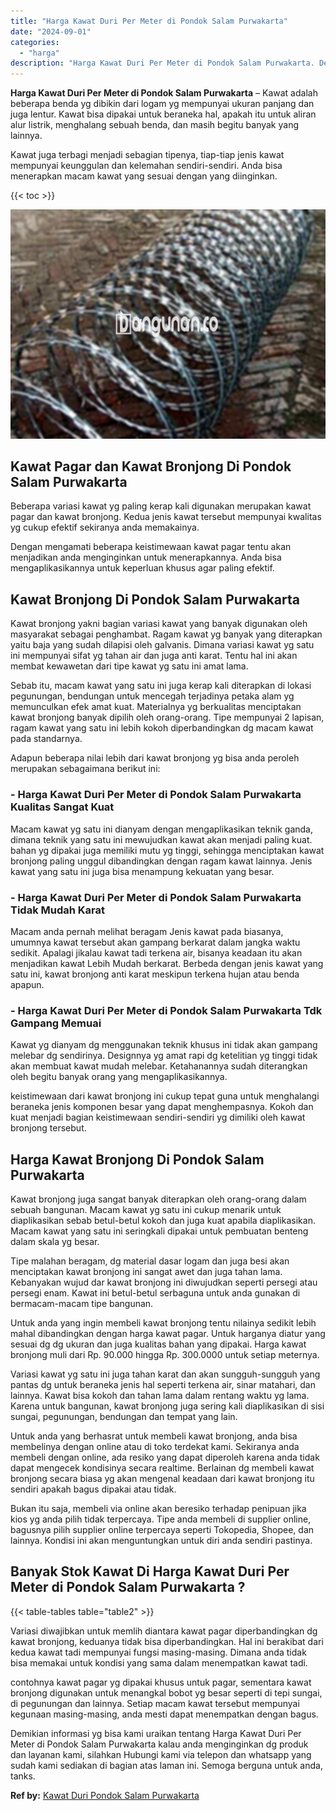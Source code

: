 ```yaml
---
title: "Harga Kawat Duri Per Meter di Pondok Salam Purwakarta"
date: "2024-09-01"
categories: 
  - "harga"
description: "Harga Kawat Duri Per Meter di Pondok Salam Purwakarta. Demikian informasi yg bisa kami uraikan tentang Harga Kawat Duri Per Meter di Pondok Salam Purwakarta..."
---
```


**Harga Kawat Duri Per Meter di Pondok Salam Purwakarta** – Kawat adalah beberapa benda yg dibikin dari logam yg mempunyai ukuran panjang dan juga lentur. Kawat bisa dipakai untuk beraneka hal, apakah itu untuk aliran alur listrik, menghalang sebuah benda, dan masih begitu banyak yang lainnya.

Kawat juga terbagi menjadi sebagian tipenya, tiap-tiap jenis kawat mempunyai keunggulan dan kelemahan sendiri-sendiri. Anda bisa menerapkan macam kawat yang sesuai dengan yang diinginkan.

{{< toc >}}

![Harga Kawat Duri Per Meter di Pondok Salam Purwakarta](/images/jual-kawat-murah42.png)

## Kawat Pagar dan Kawat Bronjong Di Pondok Salam Purwakarta

Beberapa variasi kawat yg paling kerap kali digunakan merupakan kawat pagar dan kawat bronjong. Kedua jenis kawat tersebut mempunyai kwalitas yg cukup efektif sekiranya anda memakainya.

Dengan mengamati beberapa keistimewaan kawat pagar tentu akan menjadikan anda menginginkan untuk menerapkannya. Anda bisa mengaplikasikannya untuk keperluan khusus agar paling efektif.

## Kawat Bronjong Di Pondok Salam Purwakarta

Kawat bronjong yakni bagian variasi kawat yang banyak digunakan oleh masyarakat sebagai penghambat. Ragam kawat yg banyak yang diterapkan yaitu baja yang sudah dilapisi oleh galvanis. Dimana variasi kawat yg satu ini mempunyai sifat yg tahan air dan juga anti karat. Tentu hal ini akan membat kewawetan dari tipe kawat yg satu ini amat lama.

Sebab itu, macam kawat yang satu ini juga kerap kali diterapkan di lokasi pegunungan, bendungan untuk mencegah terjadinya petaka alam yg memunculkan efek amat kuat. Materialnya yg berkualitas menciptakan kawat bronjong banyak dipilih oleh orang-orang. Tipe mempunyai 2 lapisan, ragam kawat yang satu ini lebih kokoh diperbandingkan dg macam kawat pada standarnya.

Adapun beberapa nilai lebih dari kawat bronjong yg bisa anda peroleh merupakan sebagaimana berikut ini:

### \- Harga Kawat Duri Per Meter di Pondok Salam Purwakarta Kualitas Sangat Kuat

Macam kawat yg satu ini dianyam dengan mengaplikasikan teknik ganda, dimana teknik yang satu ini mewujudkan kawat akan menjadi paling kuat. bahan yg dipakai juga memiliki mutu yg tinggi, sehingga menciptakan kawat bronjong paling unggul dibandingkan dengan ragam kawat lainnya. Jenis kawat yang satu ini juga bisa menampung kekuatan yang besar.

### \- Harga Kawat Duri Per Meter di Pondok Salam Purwakarta Tidak Mudah Karat

Macam anda pernah melihat beragam Jenis kawat pada biasanya, umumnya kawat tersebut akan gampang berkarat dalam jangka waktu sedikit. Apalagi jikalau kawat tadi terkena air, bisanya keadaan itu akan menjadikan kawat Lebih Mudah berkarat. Berbeda dengan jenis kawat yang satu ini, kawat bronjong anti karat meskipun terkena hujan atau benda apapun.

### \- Harga Kawat Duri Per Meter di Pondok Salam Purwakarta Tdk Gampang Memuai

Kawat yg dianyam dg menggunakan teknik khusus ini tidak akan gampang melebar dg sendirinya. Designnya yg amat rapi dg ketelitian yg tinggi tidak akan membuat kawat mudah melebar. Ketahanannya sudah diterangkan oleh begitu banyak orang yang mengaplikasikannya.

keistimewaan dari kawat bronjong ini cukup tepat guna untuk menghalangi beraneka jenis komponen besar yang dapat menghempasnya. Kokoh dan kuat menjadi bagian keistimewaan sendiri-sendiri yg dimiliki oleh kawat bronjong tersebut.

## Harga Kawat Bronjong Di Pondok Salam Purwakarta

Kawat bronjong juga sangat banyak diterapkan oleh orang-orang dalam sebuah bangunan. Macam kawat yg satu ini cukup menarik untuk diaplikasikan sebab betul-betul kokoh dan juga kuat apabila diaplikasikan. Macam kawat yang satu ini seringkali dipakai untuk pembuatan benteng dalam skala yg besar.

Tipe malahan beragam, dg material dasar logam dan juga besi akan menciptakan kawat bronjong ini sangat awet dan juga tahan lama. Kebanyakan wujud dar kawat bronjong ini diwujudkan seperti persegi atau persegi enam. Kawat ini betul-betul serbaguna untuk anda gunakan di bermacam-macam tipe bangunan.

Untuk anda yang ingin membeli kawat bronjong tentu nilainya sedikit lebih mahal dibandingkan dengan harga kawat pagar. Untuk harganya diatur yang sesuai dg dg ukuran dan juga kualitas bahan yang dipakai. Harga kawat bronjong muli dari Rp. 90.000 hingga Rp. 300.0000 untuk setiap meternya.

Variasi kawat yg satu ini juga tahan karat dan akan sungguh-sungguh yang pantas dg untuk beraneka jenis hal seperti terkena air, sinar matahari, dan lainnya. Kawat bisa kokoh dan tahan lama dalam rentang waktu yg lama. Karena untuk bangunan, kawat bronjong juga sering kali diaplikasikan di sisi sungai, pegunungan, bendungan dan tempat yang lain.

Untuk anda yang berhasrat untuk membeli kawat bronjong, anda bisa membelinya dengan online atau di toko terdekat kami. Sekiranya anda membeli dengan online, ada resiko yang dapat diperoleh karena anda tidak dapat mengecek kondisinya secara realtime. Berlainan dg membeli kawat bronjong secara biasa yg akan mengenal keadaan dari kawat bronjong itu sendiri apakah bagus dipakai atau tidak.

Bukan itu saja, membeli via online akan beresiko terhadap penipuan jika kios yg anda pilih tidak terpercaya. Tipe anda membeli di supplier online, bagusnya pilih supplier online terpercaya seperti Tokopedia, Shopee, dan lainnya. Kondisi ini akan menguntungkan untuk diri anda sendiri pastinya.

## Banyak Stok Kawat Di Harga Kawat Duri Per Meter di Pondok Salam Purwakarta ?

{{< table-tables table="table2" >}}

Variasi diwajibkan untuk memlih diantara kawat pagar diperbandingkan dg kawat bronjong, keduanya tidak bisa diperbandingkan. Hal ini berakibat dari kedua kawat tadi mempunyai fungsi masing-masing. Dimana anda tidak bisa memakai untuk kondisi yang sama dalam menempatkan kawat tadi.

contohnya kawat pagar yg dipakai khusus untuk pagar, sementara kawat bronjong digunakan untuk menangkal bobot yg besar seperti di tepi sungai, di pegunungan dan lainnya. Setiap macam kawat tersebut mempunyai kegunaan masing-masing, anda mesti dapat menempatkan dengan bagus.

Demikian informasi yg bisa kami uraikan tentang Harga Kawat Duri Per Meter di Pondok Salam Purwakarta kalau anda menginginkan dg produk dan layanan kami, silahkan Hubungi kami via telepon dan whatsapp yang sudah kami sediakan di bagian atas laman ini. Semoga berguna untuk anda, tanks.

**Ref by:** [Kawat Duri Pondok Salam Purwakarta](https://id.wikipedia.org/wiki/Kawat)
